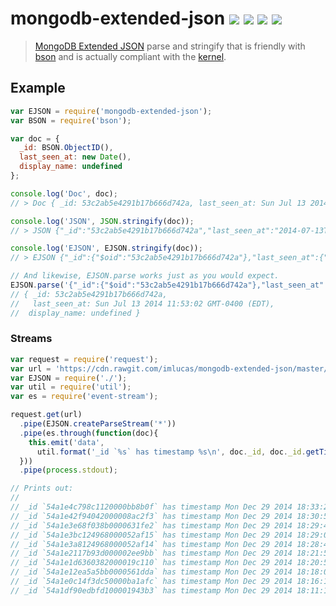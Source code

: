 ﻿# mongodb-extended-json [![][npm_img]][npm_url] [![][travis_img]][travis_url] [![][coverage_img]][coverage_url] [![][gitter_img]][gitter_url]

> [MongoDB Extended JSON][ejson] parse and stringify that is friendly with
> [bson][bson] and is actually compliant with the [kernel][json_cpp].

## Example

```javascript
var EJSON = require('mongodb-extended-json');
var BSON = require('bson');

var doc = {
  _id: BSON.ObjectID(),
  last_seen_at: new Date(),
  display_name: undefined
};

console.log('Doc', doc);
// > Doc { _id: 53c2ab5e4291b17b666d742a, last_seen_at: Sun Jul 13 2014 11:53:02 GMT-0400 (EDT), display_name: undefined }

console.log('JSON', JSON.stringify(doc));
// > JSON {"_id":"53c2ab5e4291b17b666d742a","last_seen_at":"2014-07-13T15:53:02.008Z"}

console.log('EJSON', EJSON.stringify(doc));
// > EJSON {"_id":{"$oid":"53c2ab5e4291b17b666d742a"},"last_seen_at":{"$date":1405266782008},"display_name":{"$undefined":true}}

// And likewise, EJSON.parse works just as you would expect.
EJSON.parse('{"_id":{"$oid":"53c2ab5e4291b17b666d742a"},"last_seen_at":{"$date":1405266782008},"display_name":{"$undefined":true}}');
// { _id: 53c2ab5e4291b17b666d742a,
//   last_seen_at: Sun Jul 13 2014 11:53:02 GMT-0400 (EDT),
//  display_name: undefined }
```

### Streams

```javascript
var request = require('request');
var url = 'https://cdn.rawgit.com/imlucas/mongodb-extended-json/master/test/data.json';
var EJSON = require('./');
var util = require('util');
var es = require('event-stream');

request.get(url)
  .pipe(EJSON.createParseStream('*'))
  .pipe(es.through(function(doc){
    this.emit('data',
      util.format('_id `%s` has timestamp %s\n', doc._id, doc._id.getTimestamp()));
  }))
  .pipe(process.stdout);

// Prints out:
//
// _id `54a1e4c798c1120000bb8b0f` has timestamp Mon Dec 29 2014 18:33:27 GMT-0500 (EST)
// _id `54a1e42f94042000008ac2f3` has timestamp Mon Dec 29 2014 18:30:55 GMT-0500 (EST)
// _id `54a1e3e68f038b0000631fe2` has timestamp Mon Dec 29 2014 18:29:42 GMT-0500 (EST)
// _id `54a1e3bc124968000052af15` has timestamp Mon Dec 29 2014 18:29:00 GMT-0500 (EST)
// _id `54a1e3a8124968000052af14` has timestamp Mon Dec 29 2014 18:28:40 GMT-0500 (EST)
// _id `54a1e2117b93d000002ee9bb` has timestamp Mon Dec 29 2014 18:21:53 GMT-0500 (EST)
// _id `54a1e1d6360382000019c110` has timestamp Mon Dec 29 2014 18:20:54 GMT-0500 (EST)
// _id `54a1e12ea5a5bb0000561dda` has timestamp Mon Dec 29 2014 18:18:06 GMT-0500 (EST)
// _id `54a1e0c14f3dc50000ba1afc` has timestamp Mon Dec 29 2014 18:16:17 GMT-0500 (EST)
// _id `54a1df90edbfd100001943b3` has timestamp Mon Dec 29 2014 18:11:12 GMT-0500 (EST)

```

[ejson]: http://docs.mongodb.org/manual/reference/mongodb-extended-json/
[bson]: http://github.com/mongodb/js-bson
[json_cpp]: https://github.com/mongodb/mongo/blob/master/src/mongo/db/json.cpp
[travis_img]: https://secure.travis-ci.org/mongodb-js/extended-json.svg?branch=master
[travis_url]: https://travis-ci.org/mongodb-js/extended-json
[npm_img]: https://img.shields.io/npm/v/mongodb-extended-json.svg
[npm_url]: https://www.npmjs.org/package/mongodb-extended-json
[coverage_img]: https://coveralls.io/repos/mongodb-js/extended-json/badge.svg
[coverage_url]: https://coveralls.io/r/mongodb-js/extended-json
[gitter_img]: https://badges.gitter.im/Join%20Chat.svg
[gitter_url]: https://gitter.im/mongodb-js/mongodb-js
